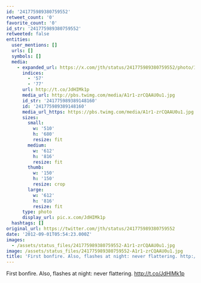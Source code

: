 ```yaml
---
id: '241775989380759552'
retweet_count: '0'
favorite_count: '0'
id_str: '241775989380759552'
retweeted: false
entities:
  user_mentions: []
  urls: []
  symbols: []
  media:
    - expanded_url: https://x.com/jth/status/241775989380759552/photo/1
      indices:
        - '57'
        - '77'
      url: http://t.co/JdHIMk1p
      media_url: http://pbs.twimg.com/media/A1r1-zrCQAAU0u1.jpg
      id_str: '241775989389148160'
      id: '241775989389148160'
      media_url_https: https://pbs.twimg.com/media/A1r1-zrCQAAU0u1.jpg
      sizes:
        small:
          w: '510'
          h: '680'
          resize: fit
        medium:
          w: '612'
          h: '816'
          resize: fit
        thumb:
          w: '150'
          h: '150'
          resize: crop
        large:
          w: '612'
          h: '816'
          resize: fit
      type: photo
      display_url: pic.x.com/JdHIMk1p
  hashtags: []
original_url: https://twitter.com/jth/status/241775989380759552
date: '2012-09-01T05:54:23.000Z'
images:
  - /assets/status_files/241775989380759552-A1r1-zrCQAAU0u1.jpg
image: /assets/status_files/241775989380759552-A1r1-zrCQAAU0u1.jpg
title: 'First bonfire. Also, flashes at night: never flattering. http://t.co/JdHIMk1p'
---
```


First bonfire. Also, flashes at night: never flattering. http://t.co/JdHIMk1p